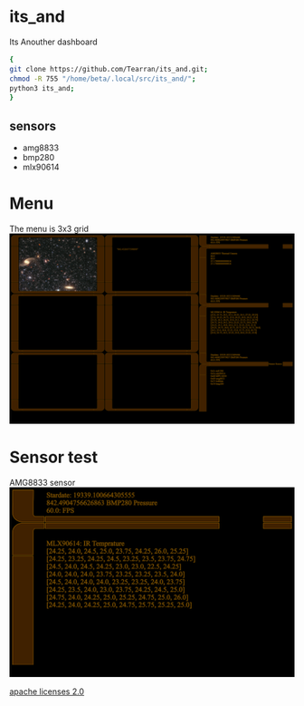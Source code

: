 # its_and

Its Anouther dashboard

```bash
{
git clone https://github.com/Tearran/its_and.git;
chmod -R 755 "/home/beta/.local/src/its_and/";
python3 its_and;
}
```

## sensors
- amg8833
- bmp280
- mlx90614

# Menu
The menu is 3x3 grid
![Menu](https://github.com/Tearran/its_and/raw/main/img/menu.png)

# Sensor test
AMG8833 sensor
![amg8833](https://github.com/Tearran/its_and/raw/main/img/amg8833.png)

[apache licenses 2.0](https://www.apache.org/licenses/LICENSE-2.0)
